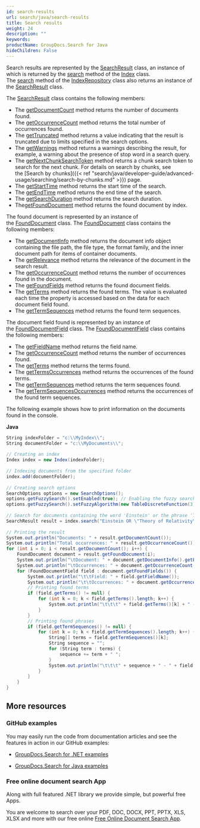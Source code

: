 ```yaml
---
id: search-results
url: search/java/search-results
title: Search results
weight: 24
description: ""
keywords: 
productName: GroupDocs.Search for Java
hideChildren: False
---
```

Search results are represented by the [SearchResult](https://apireference.groupdocs.com/search/java/com.groupdocs.search.results/SearchResult) class, an instance of which is returned by the [search](https://apireference.groupdocs.com/search/java/com.groupdocs.search/Index#search(java.lang.String)) method of the [Index](https://apireference.groupdocs.com/search/java/com.groupdocs.search/Index) class. The [search](https://apireference.groupdocs.com/search/java/com.groupdocs.search/IndexRepository#search(java.lang.String)) method of the [IndexRepository](https://apireference.groupdocs.com/search/java/com.groupdocs.search/IndexRepository) class also returns an instance of the [SearchResult](https://apireference.groupdocs.com/search/java/com.groupdocs.search.results/SearchResult) class.

The [SearchResult](https://apireference.groupdocs.com/search/java/com.groupdocs.search.results/SearchResult) class contains the following members:

*   The [getDocumentCount](https://apireference.groupdocs.com/search/java/com.groupdocs.search.results/SearchResult#getDocumentCount()) method returns the number of documents found.
*   The [getOccurrenceCount](https://apireference.groupdocs.com/search/java/com.groupdocs.search.results/SearchResult#getOccurrenceCount()) method returns the total number of occurrences found.
*   The [getTruncated](https://apireference.groupdocs.com/search/java/com.groupdocs.search.results/SearchResult#getTruncated()) method returns a value indicating that the result is truncated due to limits specified in the search options.
*   The [getWarnings](https://apireference.groupdocs.com/search/java/com.groupdocs.search.results/SearchResult#getWarnings()) method returns a warnings describing the result, for example, a warning about the presence of stop word in a search query.
*   The [getNextChunkSearchToken](https://apireference.groupdocs.com/search/java/com.groupdocs.search.results/SearchResult#getNextChunkSearchToken()) method returns a chunk search token to search for the next chunk. For details on search by chunks, see the [Search by chunks]({{< ref "search/java/developer-guide/advanced-usage/searching/search-by-chunks.md" >}}) page.
*   The [getStartTime](https://apireference.groupdocs.com/search/java/com.groupdocs.search.results/SearchResult#getStartTime()) method returns the start time of the search.
*   The [getEndTime](https://apireference.groupdocs.com/search/java/com.groupdocs.search.results/SearchResult#getEndTime()) method returns the end time of the search.
*   The [getSearchDuration](https://apireference.groupdocs.com/search/java/com.groupdocs.search.results/SearchResult#getSearchDuration()) method returns the search duration.
*   The[getFoundDocument](https://apireference.groupdocs.com/search/java/com.groupdocs.search.results/SearchResult#getFoundDocument(int)) method returns the found document by index.

The found document is represented by an instance of the [FoundDocument](https://apireference.groupdocs.com/search/java/com.groupdocs.search.results/FoundDocument) class. The [FoundDocument](https://apireference.groupdocs.com/search/java/com.groupdocs.search.results/FoundDocument) class contains the following members:

*   The [getDocumentInfo](https://apireference.groupdocs.com/search/java/com.groupdocs.search.results/FoundDocument#getDocumentInfo()) method returns the document info object containing the file path, the file type, the format family, and the inner document path for items of container documents.
*   The [getRelevance](https://apireference.groupdocs.com/search/java/com.groupdocs.search.results/FoundDocument#getRelevance()) method returns the relevance of the document in the search result.
*   The [getOccurrenceCount](https://apireference.groupdocs.com/search/java/com.groupdocs.search.results/FoundDocument#getOccurrenceCount()) method returns the number of occurrences found in the document.
*   The [getFoundFields](https://apireference.groupdocs.com/search/java/com.groupdocs.search.results/FoundDocument#getFoundFields()) method returns the found document fields.
*   The [getTerms](https://apireference.groupdocs.com/search/java/com.groupdocs.search.results/FoundDocument#getTerms()) method returns the found terms. The value is evaluated each time the property is accessed based on the data for each document field found.
*   The [getTermSequences](https://apireference.groupdocs.com/search/java/com.groupdocs.search.results/FoundDocument#getTermSequences()) method returns the found term sequences.

The document field found is represented by an instance of the [FoundDocumentField](https://apireference.groupdocs.com/search/java/com.groupdocs.search.results/FoundDocumentField) class. The [FoundDocumentField](https://apireference.groupdocs.com/search/java/com.groupdocs.search.results/FoundDocumentField) class contains the following members:

*   The [getFieldName](https://apireference.groupdocs.com/search/java/com.groupdocs.search.results/FoundDocumentField#getFieldName()) method returns the field name.
*   The [getOccurrenceCount](https://apireference.groupdocs.com/search/java/com.groupdocs.search.results/FoundDocumentField#getOccurrenceCount()) method returns the number of occurrences found.
*   The [getTerms](https://apireference.groupdocs.com/search/java/com.groupdocs.search.results/FoundDocumentField#getTerms()) method returns the terms found.
*   The [getTermsOccurrences](https://apireference.groupdocs.com/search/java/com.groupdocs.search.results/FoundDocumentField#getTermsOccurrences()) method returns the occurrences of the found terms.
*   The [getTermSequences](https://apireference.groupdocs.com/search/java/com.groupdocs.search.results/FoundDocumentField#getTermSequences()) method returns the term sequences found.
*   The [getTermSequencesOccurrences](https://apireference.groupdocs.com/search/java/com.groupdocs.search.results/FoundDocumentField#getTermSequencesOccurrences()) method returns the occurrences of the found term sequences.

The following example shows how to print information on the documents found in the console.

**Java**

```csharp
String indexFolder = "c:\\MyIndex\\";
String documentFolder = "c:\\MyDocuments\\";
 
// Creating an index
Index index = new Index(indexFolder);
 
// Indexing documents from the specified folder
index.add(documentFolder);
 
// Creating search options
SearchOptions options = new SearchOptions();
options.getFuzzySearch().setEnabled(true); // Enabling the fuzzy search
options.getFuzzySearch().setFuzzyAlgorithm(new TableDiscreteFunction(3)); // Setting the maximum number of differences to 3
 
// Search for documents containing the word 'Einstein' or the phrase 'Theory of Relativity'
SearchResult result = index.search("Einstein OR \"Theory of Relativity\"", options);
 
// Printing the result
System.out.println("Documents: " + result.getDocumentCount());
System.out.println("Total occurrences: " + result.getOccurrenceCount());
for (int i = 0; i < result.getDocumentCount(); i++) {
    FoundDocument document = result.getFoundDocument(i);
    System.out.println("\tDocument: " + document.getDocumentInfo().getFilePath());
    System.out.println("\tOccurrences: " + document.getOccurrenceCount());
    for (FoundDocumentField field : document.getFoundFields()) {
        System.out.println("\t\tField: " + field.getFieldName());
        System.out.println("\t\tOccurrences: " + document.getOccurrenceCount());
        // Printing found terms
        if (field.getTerms() != null) {
            for (int k = 0; k < field.getTerms().length; k++) {
                System.out.println("\t\t\t" + field.getTerms()[k] + " - " + field.getTermsOccurrences()[k]);
            }
        }
        // Printing found phrases
        if (field.getTermSequences() != null) {
            for (int k = 0; k < field.getTermSequences().length; k++) {
                String[] terms = field.getTermSequences()[k];
                String sequence = "";
                for (String term : terms) {
                    sequence += term + " ";
                }
                System.out.println("\t\t\t" + sequence + " - " + field.getTermSequencesOccurrences()[k]);
            }
        }
    }
}
```

## More resources

### GitHub examples

You may easily run the code from documentation articles and see the features in action in our GitHub examples:

*   [GroupDocs.Search for .NET examples](https://github.com/groupdocs-search/GroupDocs.Search-for-.NET)
    
*   [GroupDocs.Search for Java examples](https://github.com/groupdocs-search/GroupDocs.Search-for-Java)
    

### Free online document search App

Along with full featured .NET library we provide simple, but powerful free Apps.

You are welcome to search over your PDF, DOC, DOCX, PPT, PPTX, XLS, XLSX and more with our free online [Free Online Document Search App](https://products.groupdocs.app/search).
